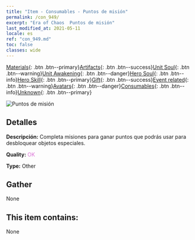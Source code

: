 ```yaml
---
title: "Item - Consumables - Puntos de misión"
permalink: /con_949/
excerpt: "Era of Chaos  Puntos de misión"
last_modified_at: 2021-05-11
locale: es
ref: "con_949.md"
toc: false
classes: wide
---
```

 [Materials](/ItemsES/){: .btn .btn--primary}[Artifacts](/ItemsES/Artifacts/){: .btn .btn--success}[Unit Soul](/ItemsES/UnitSoul/){: .btn .btn--warning}[Unit Awakening](/ItemsES/UnitAwakening/){: .btn .btn--danger}[Hero Soul](/ItemsES/HeroSoul/){: .btn .btn--info}[Hero Skill](/ItemsES/HeroSkill/){: .btn .btn--primary}[Gift](/ItemsES/Gift/){: .btn .btn--success}[Event related](/ItemsES/Events/){: .btn .btn--warning}[Avatars](/ItemsES/Avatars/){: .btn .btn--danger}[Consumables](/ItemsES/Consumables/){: .btn .btn--info}[Unknown](/ItemsES/Unknown/){: .btn .btn--primary}

 ![Puntos de misión](/images/t/i_40044.png)

## Detalles
 **Descripción:** Completa misiones para ganar puntos que podrás usar para desbloquear objetos especiales.

 **Quality:** <span style="color: #DA70D6">OK</span>

 **Type:** Other

## Gather

  None

## This item contains:

  None

